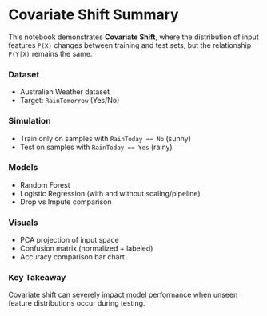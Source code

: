 # Covariate Shift Summary

This notebook demonstrates **Covariate Shift**, where the distribution of input features `P(X)` changes between training and test sets, but the relationship `P(Y|X)` remains the same.

### Dataset
- Australian Weather dataset
- Target: `RainTomorrow` (Yes/No)

### Simulation
- Train only on samples with `RainToday == No` (sunny)
- Test on samples with `RainToday == Yes` (rainy)

### Models
- Random Forest
- Logistic Regression (with and without scaling/pipeline)
- Drop vs Impute comparison

### Visuals
- PCA projection of input space
- Confusion matrix (normalized + labeled)
- Accuracy comparison bar chart

### Key Takeaway
Covariate shift can severely impact model performance when unseen feature distributions occur during testing.

